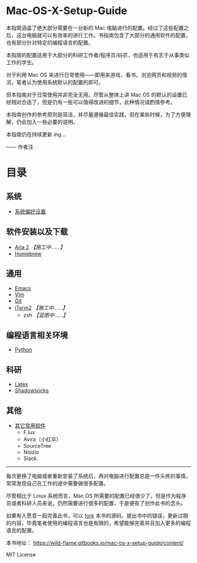 # Mac-OS-X-Setup-Guide

本指南涵盖了绝大部分需要在一台新的 Mac 电脑进行的配置。经过了这些配置之后，这台电脑就可以有效率的进行工作。书指南包含了大部分的通用软件的配置，也有部分针对特定的编程语言的配置。

本指南的配置适用于大部分的科研工作者/程序员/码农，也适用于有志于从事类似工作的学生。

对于利用 Mac OS 来进行日常使用——即用来游戏，看书，浏览网页和视频的情况，笔者认为使用系统默认的配置的即可。 

但本指南对于日常使用并非完全无用。尽管从整体上讲 Mac OS 的默认的设置已经相对合适了，但是仍有一些可以值得改进的细节，此种情况请酌情参考。

本指南创作的参考原则是简洁，并尽量遵循最佳实践，但在某些时候，为了方便理解，仍会加入一些必要的说明。

本指南仍在持续更新 ing...

—— 作者注

# 目录

## 系统

* [系统偏好设置](preference_and_settings.md)

## 软件安装以及下载
* [Aria 2](aria_2.md)  *【施工中……】*
* [Homebrew](homebrew.md)

## 通用
* [Emacs](emacs.md)
* [Vim](vim.md)
* [Git](git.md)
* [iTerm2](iterm2.md) *【施工中……】*
    - zsh  *【蓝图中……】*

## 编程语言相关环境
* [Python](python.md)

## 科研
* [Latex](latex.md)
* [Shadowsocks](shadowsocks.md)

## 其他

* [其它常用软件](Others.md)
    - F.lux
    - Avira（小红伞）
    - SourceTree 
    - Noizio
    - Slack
    

---

每次更换了电脑或者重新安装了系统后，再对电脑进行配置总是一件头疼的事情，常常发现自己在工作的途中需要做很多配置。

尽管相比于 Linux 系统而言，Mac OS 所需要的配置已经很少了，但是作为程序员或者科研人员来说，仍然需要进行很多的配置，于是便有了创作此书的念头。

如果有人愿意一起完善此书，可以 [fork]( https://github.com/wild-flame/mac-os-x-setup-guide) 本书的源码，提出书中的错误，更新过期的内容，毕竟笔者使用的编程语言也是有限的，希望能够完善并且加入更多的编程语言的配置。

本书地址： https://wild-flame.gitbooks.io/mac-os-x-setup-guide/content/

MIT License


